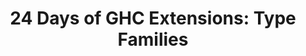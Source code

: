 ---
title: ! '24 Days of GHC Extensions: Type Families'
url: https://ocharles.org.uk/blog/posts/2014-12-12-type-families.html
authors:
- Oliver Charlies
type: article
tags:
- type families
doHaskell-type: blog post
dohaskell-collections:
- 24 Days of GHC Extensions
dohaskell-year: 2014
---